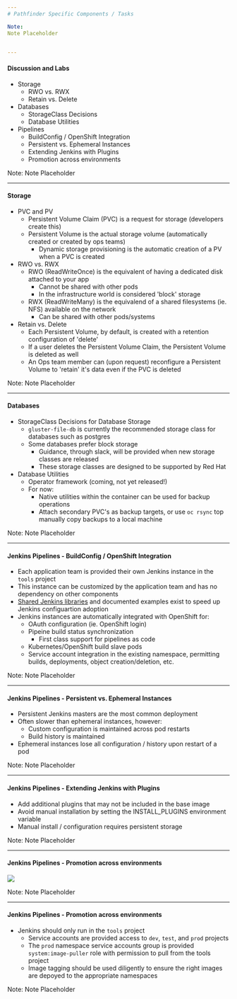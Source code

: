 ```yaml
---
# Pathfinder Specific Components / Tasks

Note:
Note Placeholder


---
```

#### Discussion and Labs
- Storage
  - RWO vs. RWX
  - Retain vs. Delete
- Databases
  - StorageClass Decisions
  - Database Utilities
- Pipelines
  - BuildConfig / OpenShift Integration
  - Persistent vs. Ephemeral Instances
  - Extending Jenkins with Plugins
  - Promotion across environments

Note:
Note Placeholder


---
#### Storage
- PVC and PV
  - Persistent Volume Claim (PVC) is a request for storage (developers create this)
  - Persistent Volume is the actual storage volume (automatically created or created by ops teams)
      - Dynamic storage provisioning is the automatic creation of a PV when a PVC is created
- RWO vs. RWX
  - RWO (ReadWriteOnce) is the equivalent of having a dedicated disk attached to your app
    - Cannot be shared with other pods
    - In the infrastructure world is considered 'block' storage
  - RWX (ReadWriteMany) is the equivalend of a shared filesystems (ie. NFS) available on the network
    - Can be shared with other pods/systems
- Retain vs. Delete
  - Each Persistent Volume, by default, is created with a retention configuration of 'delete'
  - If a user deletes the Persistent Volume Claim, the Persistent Volume is deleted as well
  - An Ops team member can (upon request) reconfigure a Persistent Volume to 'retain' it's data even if the PVC is deleted 

Note:
Note Placeholder


---
#### Databases
- StorageClass Decisions for Database Storage
  - `gluster-file-db` is currently the recommended storage class for databases such as postgres
  - Some databases prefer block storage
    - Guidance, through slack, will be provided when new storage classes are released
    - These storage classes are designed to be supported by Red Hat
- Database Utilities
  - Operator framework (coming, not yet released!)
  - For now: 
    - Native utilities within the container can be used for backup operations
    - Attach secondary PVC's as backup targets, or use `oc rsync` top manually copy backups to a local machine

Note:
Note Placeholder


---
#### Jenkins Pipelines - BuildConfig / OpenShift Integration
- Each application team is provided their own Jenkins instance in the `tools` project
- This instance can be customized by the application team and has no dependency on other components
- [Shared Jenkins libraries](https://pathfinder-faq-ocio-pathfinder-prod.pathfinder.gov.bc.ca/Jenkins/UsingTheSharedLib.html) and documented examples exist to speed up Jenkins configuartion adoption
- Jenkins instances are automatically integrated with OpenShift for: 
  - OAuth configuration (ie. OpenShift login)
  - Pipeine build status synchronization
    - First class support for pipelines as code
  - Kubernetes/OpenShift build slave pods
  - Service account integration in the existing namespace, permitting builds, deployments, object creation/deletion, etc. 

Note:
Note Placeholder


---
#### Jenkins Pipelines - Persistent vs. Ephemeral Instances
- Persistent Jenkins masters are the most common deployment
- Often slower than ephemeral instances, however: 
  - Custom configuration is maintained across pod restarts
  - Build history is maintained
- Ephemeral instances lose all configuration  / history upon restart of a pod

Note:
Note Placeholder


---
#### Jenkins Pipelines - Extending Jenkins with Plugins
- Add additional plugins that may not be included in the base image
- Avoid manual installation by setting the INSTALL_PLUGINS environment variable
- Manual install / configuration requires persistent storage

Note:
Note Placeholder


---
#### Jenkins Pipelines - Promotion across environments
![](content/05_pathfinder_specific_components_and_tasks/cicd.png)<!-- .element style="border: 0; background: None; box-shadow: None" -->

Note:
Note Placeholder


---
#### Jenkins Pipelines - Promotion across environments
- Jenkins should only run in the `tools` project
  - Service accounts are provided access to `dev`, `test`, and `prod` projects
  - The `prod` namespace service accounts group is provided `system:image-puller` role with permission to pull from the tools project
  - Image tagging should be used diligently to ensure the right images are depoyed to the appropriate namespaces

Note:
Note Placeholder
